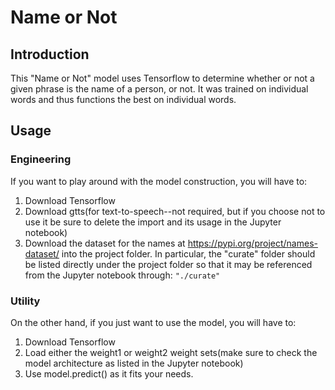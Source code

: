 # Name or Not
## Introduction
This "Name or Not" model uses Tensorflow to determine whether or not
a given phrase is the name of a person, or not. It was trained on individual
words and thus functions the best on individual words.
## Usage
### Engineering
If you want to play around with the model construction, you will have to:
  1. Download Tensorflow
  2. Download gtts(for text-to-speech--not required, but if you choose not to use it
    be sure to delete the import and its usage in the Jupyter notebook)
  3. Download the dataset for the names at https://pypi.org/project/names-dataset/
    into the project folder. In particular, the "curate" folder should be listed directly
    under the project folder so that it may be referenced from the Jupyter notebook through:
    ```"./curate"```
### Utility
On the other hand, if you just want to use the model, you will have to:
  1. Download Tensorflow
  2. Load either the weight1 or weight2 weight sets(make
    sure to check the model architecture as listed in the Jupyter notebook)
  3. Use model.predict() as it fits your needs.
